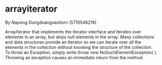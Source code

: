 # arrayiterator

By Napong Dungduangsasitorn (5710546216)

ArrayIterator that implements the Iterator interface and iterates over elements in an array, but skips null elements in the array. 
Many collections and data structures provide an Iterator so we can iterate over all the elements in the collection without knowing the structure of the collection. To throw an Exception, simply write throw new NoSuchElementException( ). Throwing an exception causes an immediate return from the method